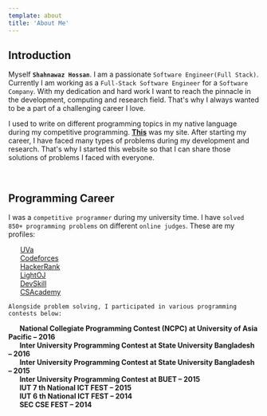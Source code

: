 ```yaml
---
template: about
title: 'About Me'
---
```

<h2><i class="fas fa-user-tie"></i> Introduction</h2>

Myself **`Shahnawaz Hossan`**. I am a passionate `Software Engineer(Full Stack)`. Currently I am working as a `Full-Stack Software Engineer` for a `Software Company`. With my dedication and hard work I want to reach the pinnacle in the development, computing and research field. That's why I always wanted to be a part of a challenging career I love.

I used to write on different programming topics in my native language during my competitive programming. **[This](http://pabonsec.blogspot.com/)** was my site. After starting my career, I have faced many types of problems during my development and research. That's why I started this website so that I can share those solutions of problems I faced with everyone.


<br/>
<h2><i class="fas fa-ribbon"></i> Programming Career</h2>

I was a `competitive programmer` during my university time. I have `solved 850+ programming problems` on different `online judges`. These are my profiles:


&nbsp;&nbsp;&nbsp;&nbsp;<i class="fas fa-pencil-alt"></i>&nbsp; [UVa](http://uhunt.felix-halim.net/id/370372)<br/>
&nbsp;&nbsp;&nbsp;&nbsp;<i class="fas fa-pencil-alt"></i>&nbsp; [Codeforces](http://codeforces.com/profile/Back_To_School)<br/>
&nbsp;&nbsp;&nbsp;&nbsp;<i class="fas fa-pencil-alt"></i>&nbsp; [HackerRank](https://www.hackerrank.com/Pabon_SEC)<br/>
&nbsp;&nbsp;&nbsp;&nbsp;<i class="fas fa-pencil-alt"></i>&nbsp; [LightOJ](http://www.lightoj.com/volume_userstat.php?user_id=14103)<br/>
&nbsp;&nbsp;&nbsp;&nbsp;<i class="fas fa-pencil-alt"></i>&nbsp; [DevSkill](https://www.devskill.com/Home/PublicProfile/Pabon_SEC)<br/>
&nbsp;&nbsp;&nbsp;&nbsp;<i class="fas fa-pencil-alt"></i>&nbsp; [CSAcademy](https://csacademy.com/user/TechTurtle)<br/>


`Alongside problem solving, I participated in various programming contests
below:`

&nbsp;&nbsp;&nbsp;&nbsp;**<i class="fas fa-angle-right"></i>&nbsp; National Collegiate Programming Contest (NCPC) at University of Asia Pacific – 2016** <br/>
&nbsp;&nbsp;&nbsp;&nbsp;**<i class="fas fa-angle-right"></i>&nbsp; Inter University Programming Contest at State University Bangladesh – 2016** <br/>
&nbsp;&nbsp;&nbsp;&nbsp;**<i class="fas fa-angle-right"></i>&nbsp; Inter University Programming Contest at State University Bangladesh – 2015** <br/>
&nbsp;&nbsp;&nbsp;&nbsp;**<i class="fas fa-angle-right"></i>&nbsp; Inter University Programming Contest at BUET – 2015** <br/>
&nbsp;&nbsp;&nbsp;&nbsp;**<i class="fas fa-angle-right"></i>&nbsp; IUT 7 th National ICT FEST – 2015** <br/>
&nbsp;&nbsp;&nbsp;&nbsp;**<i class="fas fa-angle-right"></i>&nbsp; IUT 6 th National ICT FEST – 2014** <br/>
&nbsp;&nbsp;&nbsp;&nbsp;**<i class="fas fa-angle-right"></i>&nbsp; SEC CSE FEST – 2014** <br/>
